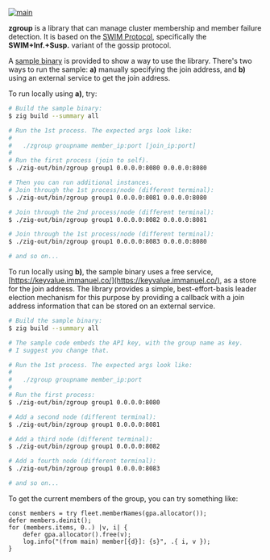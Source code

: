 [![main](https://github.com/flowerinthenight/zgroup/actions/workflows/main.yml/badge.svg)](https://github.com/flowerinthenight/zgroup/actions/workflows/main.yml)

**zgroup** is a library that can manage cluster membership and member failure detection. It is based on the [SWIM Protocol](https://www.cs.cornell.edu/projects/Quicksilver/public_pdfs/SWIM.pdf), specifically the **SWIM+Inf.+Susp.** variant of the gossip protocol.

A [sample binary](./src/main.zig) is provided to show a way to use the library. There's two ways to run the sample: **a)** manually specifying the join address, and **b)** using an external service to get the join address.

To run locally using **a)**, try:

```sh
# Build the sample binary:
$ zig build --summary all

# Run the 1st process. The expected args look like:
#
#   ./zgroup groupname member_ip:port [join_ip:port]
#
# Run the first process (join to self).
$ ./zig-out/bin/zgroup group1 0.0.0.0:8080 0.0.0.0:8080

# Then you can run additional instances.
# Join through the 1st process/node (different terminal):
$ ./zig-out/bin/zgroup group1 0.0.0.0:8081 0.0.0.0:8080

# Join through the 2nd process/node (different terminal):
$ ./zig-out/bin/zgroup group1 0.0.0.0:8082 0.0.0.0:8081

# Join through the 1st process/node (different terminal):
$ ./zig-out/bin/zgroup group1 0.0.0.0:8083 0.0.0.0:8080

# and so on...
```

To run locally using **b)**, the sample binary uses a free service, [https://keyvalue.immanuel.co/](https://keyvalue.immanuel.co/), as a store for the join address. The library provides a simple, best-effort-basis leader election mechanism for this purpose by providing a callback with a join address information that can be stored on an external service.

```sh
# Build the sample binary:
$ zig build --summary all

# The sample code embeds the API key, with the group name as key.
# I suggest you change that.

# Run the 1st process. The expected args look like:
#
#   ./zgroup groupname member_ip:port
#
# Run the first process:
$ ./zig-out/bin/zgroup group1 0.0.0.0:8080

# Add a second node (different terminal):
$ ./zig-out/bin/zgroup group1 0.0.0.0:8081

# Add a third node (different terminal):
$ ./zig-out/bin/zgroup group1 0.0.0.0:8082

# Add a fourth node (different terminal):
$ ./zig-out/bin/zgroup group1 0.0.0.0:8083

# and so on...
```

To get the current members of the group, you can try something like:

```zig
const members = try fleet.memberNames(gpa.allocator());
defer members.deinit();
for (members.items, 0..) |v, i| {
    defer gpa.allocator().free(v);
    log.info("(from main) member[{d}]: {s}", .{ i, v });
}
```
